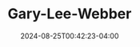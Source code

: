 ---
title: Gary-Lee-Webber
aliases: 
  - /people/gray-webber/
other_names: 
 - Cary Webber
date: 2024-08-25T00:42:23-04:00
featured_image: Gary-Lee-Webber.webp
featured_image_attr: 
featured_image_attr_link: 
featured_image_alt: 
featured_image_caption: 
Socials:
  Facebook: gary.l.webber
  Twitter: 
  Instagram: 
  LinkedIn: 
  IBDB: 
  IMDb:
  Website: 
---